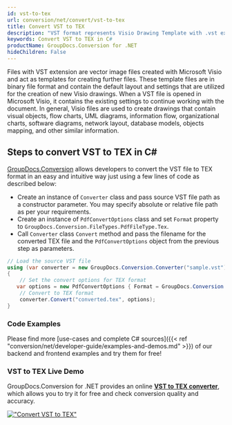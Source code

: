 ```yaml
---
id: vst-to-tex
url: conversion/net/convert/vst-to-tex
title: Convert VST to TEX
description: "VST format represents Visio Drawing Template with .vst extension. Learn how to convert VST to TEX file programmatically in C# language using GroupDocs.Conversion for .NET library."
keywords: Convert VST to TEX in C#
productName: GroupDocs.Conversion for .NET
hideChildren: False
---
```


Files with VST extension are vector image files created with Microsoft Visio and act as templates for creating further files. These template files are in binary file format and contain the default layout and settings that are utilized for the creation of new Visio drawings. When a VST file is opened in Microsoft Visio, it contains the existing settings to continue working with the document. In general, Visio files are used to create drawings that contain visual objects, flow charts, UML diagrams, information flow, organizational charts, software diagrams, network layout, database models, objects mapping, and other similar information.

## Steps to convert VST to TEX in C#

[GroupDocs.Conversion](https://products.groupdocs.com/conversion/net) allows developers to convert the VST file to TEX format in an easy and intuitive way just using a few lines of code as described below:

* Create an instance of `Converter` class and pass source VST file path as a constructor parameter. You may specify absolute or relative file path as per your requirements. 
* Create an instance of `PdfConvertOptions` class and set `Format` property to `GroupDocs.Conversion.FileTypes.PdfFileType.Tex`.
* Call `Converter` class `Convert` method and pass the filename for the converted TEX file and the `PdfConvertOptions` object from the previous step as parameters.

```csharp
// Load the source VST file
using (var converter = new GroupDocs.Conversion.Converter("sample.vst"))
{
    // Set the convert options for TEX format
   var options = new PdfConvertOptions { Format = GroupDocs.Conversion.FileTypes.PdfFileType.Tex };
    // Convert to TEX format
    converter.Convert("converted.tex", options);
}
```

### Code Examples

Please find more [use-cases and complete C# sources]({{< ref "conversion/net/developer-guide/examples-and-demos.md" >}}) of our backend and frontend examples and try them for free!

### VST to TEX Live Demo

GroupDocs.Conversion for .NET provides an online [**VST to TEX converter**](https://products.groupdocs.app/conversion/vst-to-tex), which allows you to try it for free and check conversion quality and accuracy.

[!["Convert VST to TEX"](conversion/net/images/convert-to-tex/convert-vst-to-tex.png)](https://products.groupdocs.app/conversion/vst-to-tex)
